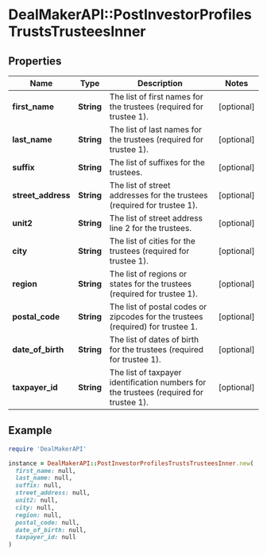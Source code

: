 # DealMakerAPI::PostInvestorProfilesTrustsTrusteesInner

## Properties

| Name | Type | Description | Notes |
| ---- | ---- | ----------- | ----- |
| **first_name** | **String** | The list of first names for the trustees (required for trustee 1). | [optional] |
| **last_name** | **String** | The list of last names for the trustees (required for trustee 1). | [optional] |
| **suffix** | **String** | The list of suffixes for the trustees. | [optional] |
| **street_address** | **String** | The list of street addresses for the trustees (required for trustee 1). | [optional] |
| **unit2** | **String** | The list of street address line 2 for the trustees. | [optional] |
| **city** | **String** | The list of cities for the trustees (required for trustee 1). | [optional] |
| **region** | **String** | The list of regions or states for the trustees (required for trustee 1). | [optional] |
| **postal_code** | **String** | The list of postal codes or zipcodes for the trustees (required) for trustee 1. | [optional] |
| **date_of_birth** | **String** | The list of dates of birth for the trustees (required for trustee 1). | [optional] |
| **taxpayer_id** | **String** | The list of taxpayer identification numbers for the trustees (required for trustee 1). | [optional] |

## Example

```ruby
require 'DealMakerAPI'

instance = DealMakerAPI::PostInvestorProfilesTrustsTrusteesInner.new(
  first_name: null,
  last_name: null,
  suffix: null,
  street_address: null,
  unit2: null,
  city: null,
  region: null,
  postal_code: null,
  date_of_birth: null,
  taxpayer_id: null
)
```

